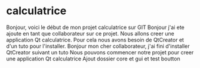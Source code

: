 # calculatrice
Bonjour, voici le début de mon projet calculatrice sur GIT
Bonjour j'ai ete ajoute en tant que collaborateur sur ce projet.
Nous allons creer une application Qt calculatrice. Pour cela nous avons besoin de QtCreator et d'un tuto pour l'installer.
Bonjour mon cher collaborateur, j'ai fini d'installer QtCreator suivant un tuto
Nous pouvons commencer notre projet pour creer une application Qt calculatrice
Ajout dossier core et gui et test boutton
